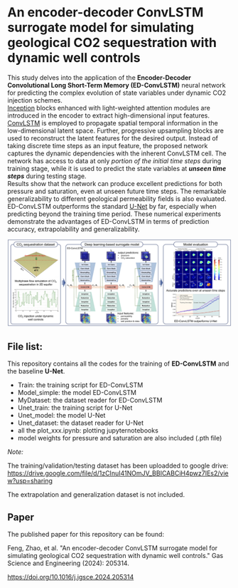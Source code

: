 # An encoder-decoder ConvLSTM surrogate model for simulating geological CO2 sequestration with dynamic well controls


This study delves into the application of the **Encoder-Decoder Convolutional Long Short-Term Memory (ED-ConvLSTM)** neural network for predicting the complex evolution of state variables under dynamic CO2 injection schemes.    
[Inception](https://arxiv.org/pdf/1409.4842) blocks enhanced with light-weighted attention modules are introduced in the encoder to extract high-dimensional input features. [ConvLSTM](https://proceedings.neurips.cc/paper_files/paper/2015/file/07563a3fe3bbe7e3ba84431ad9d055af-Paper.pdf) is employed to propagate spatial temporal information in the low-dimensional latent space. Further, progressive upsampling blocks are used to reconstruct the latent features for the desired output. Instead of taking discrete time steps as an input feature, the proposed network captures the dynamic dependencies with the inherent ConvLSTM cell. The network has access to data at only *portion of the initial time steps* during training stage, while it is used to predict the state variables at ***unseen time steps*** during testing stage.   
Results show that the network can produce excellent predictions for both pressure and saturation, even at unseen future time steps. The remarkable generalizability to different geological permeability fields is also evaluated. ED-ConvLSTM outperforms the standard [U-Net](https://arxiv.org/pdf/1505.04597) by far, especially when predicting beyond the training time period. These numerical experiments demonstrate the advantages of ED-ConvLSTM in terms of prediction accuracy, extrapolability and generalizability.

![image](https://github.com/fengzhao1239/ED-ConvLSTM/blob/main/workflow.jpg)

## File list:
This repository contains all the codes for the training of **ED-ConvLSTM** and the baseline **U-Net**.  
- Train: the training script for ED-ConvLSTM
- Model_simple: the model ED-ConvLSTM
- MyDataset: the dataset reader for ED-ConvLSTM
- Unet_train: the training script for U-Net
- Unet_model: the model U-Net
- Unet_dataset: the dataset reader for U-Net
- all the plot_xxx.ipynb: plotting jupyternotebooks
- model weights for pressure and saturation are also included (.pth file)

*Note:*

The training/validation/testing dataset has been uploadded to google drive: https://drive.google.com/file/d/1zCInuI41NOmJV_BBICABCiH4pwz7IEs2/view?usp=sharing

The extrapolation and generalization dataset is not included.

## Paper
The published paper for this repository can be found:

Feng, Zhao, et al. "An encoder-decoder ConvLSTM surrogate model for simulating geological CO2 sequestration with dynamic well controls." Gas Science and Engineering (2024): 205314.

https://doi.org/10.1016/j.jgsce.2024.205314

